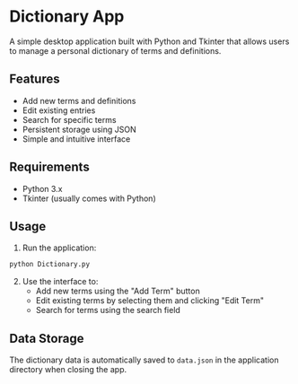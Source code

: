 # Dictionary App

A simple desktop application built with Python and Tkinter that allows users to manage a personal dictionary of terms and definitions.

## Features

- Add new terms and definitions
- Edit existing entries
- Search for specific terms
- Persistent storage using JSON
- Simple and intuitive interface

## Requirements

- Python 3.x
- Tkinter (usually comes with Python)

## Usage

1. Run the application: 
```python
python Dictionary.py
```
2. Use the interface to:
   - Add new terms using the "Add Term" button
   - Edit existing terms by selecting them and clicking "Edit Term"
   - Search for terms using the search field

## Data Storage

The dictionary data is automatically saved to `data.json` in the application directory when closing the app.